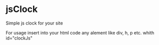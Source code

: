 # jsClock
Simple js clock for your site

For usage insert into your html code any alement like div, h, p etc. whith id="clockJs"

